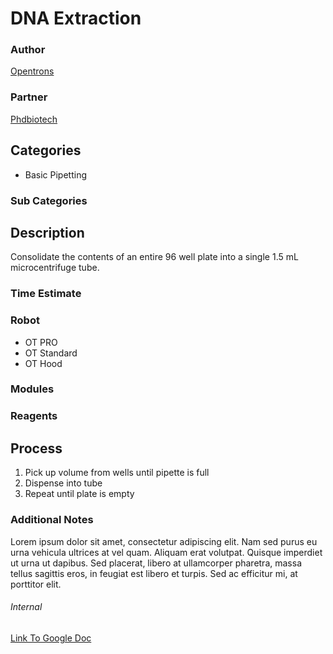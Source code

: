 # DNA Extraction

### Author
[Opentrons](url)

### Partner
[Phdbiotech](url)

## Categories
* Basic Pipetting

### Sub Categories


## Description
Consolidate the contents of an entire 96 well plate into a single 1.5 mL microcentrifuge tube.

### Time Estimate

### Robot
* OT PRO 
* OT Standard
* OT Hood

### Modules


### Reagents


## Process
1. Pick up volume from wells until pipette is full
2. Dispense into tube
3. Repeat until plate is empty


### Additional Notes
Lorem ipsum dolor sit amet, consectetur adipiscing elit. Nam sed purus eu urna vehicula ultrices at vel quam. Aliquam erat volutpat. Quisque imperdiet ut urna ut dapibus. Sed placerat, libero at ullamcorper pharetra, massa tellus sagittis eros, in feugiat est libero et turpis. Sed ac efficitur mi, at porttitor elit.



###### Internal
[Link To Google Doc](https://docs.google.com/presentation/d/1T90uIaz3ci-UPK3x-OkrLX0x0_hDDQClusc5U2qAYWs/edit#slide=id.p7)